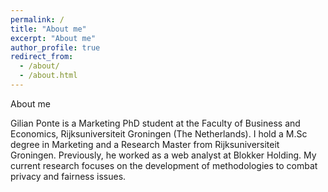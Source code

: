 ```yaml
---
permalink: /
title: "About me"
excerpt: "About me"
author_profile: true
redirect_from: 
  - /about/
  - /about.html
---
```


About me

Gilian Ponte is a Marketing PhD student at the Faculty of Business and Economics, Rijksuniversiteit Groningen (The Netherlands). I hold a M.Sc degree in Marketing and a Research Master from Rijksuniversiteit Groningen. Previously, he worked as a web analyst at Blokker Holding. My current research focuses on the development of methodologies to combat privacy and fairness issues.
